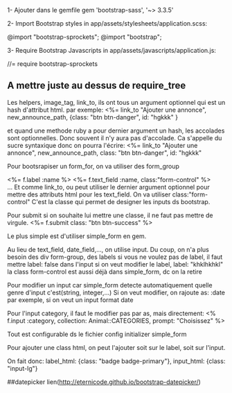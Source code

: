1- Ajouter dans le gemfile
gem 'bootstrap-sass', '~> 3.3.5'

2- Import Bootstrap styles in app/assets/stylesheets/application.scss:


@import "bootstrap-sprockets";
@import "bootstrap";

3- Require Bootstrap Javascripts in app/assets/javascripts/application.js:

//= require bootstrap-sprockets

A mettre juste au dessus de require_tree
------------------------------------------------------------------------------------------------------------
Les helpers, image_tag, link_to, ils ont tous un argument optionnel qui est un hash d'attribut html.
par exemple:
<%= link_to "Ajouter une annonce", new_announce_path, {class: "btn btn-danger", id: "hgkkk" } 

et quand une methode ruby a pour dernier argument un hash, les accolades sont optionnelles.
Donc souvent il n'y aura pas d'accolade. Ca s'appelle du sucre syntaxique
donc on pourra l'écrire:
<%= link_to "Ajouter une annonce", new_announce_path, class: "btn btn-danger", id: "hgkkk" 

Pour bootsrapiser un form_for,
on va utiliser des form_group

<div class="form-group">
  <%= f.label :name %>
  <%= f.text_field :name, class:"form-control" %>
</div>
...
Et comme link_to, ou peut utiliser le dernier argument optionnel pour mettre des attributs html pour les text_field.
On va utiliser class:"form-control" C'est la classe qui permet de designer les inputs ds bootstrap.

Pour submit si on souhaite lui mettre une classe, il ne faut pas mettre de virgule.
<%= f.submit class: "btn btn-success" %>

Le plus simple est d'utiliser simple_form en gem.

Au lieu de text_field, date_field,..., on utilise input.
Du coup, on n'a plus besoin des div form-group, des labels
si vous ne voulez pas de label, il faut mettre label: false dans l'input
si on veut modifier le label, label: "khklhkhkl"
la class form-control est aussi déjà dans simple_form, dc on la retire

Pour modifier un input car simple_form detecte automatiquement quelle genre d'input c'est(string, integer,...)
Si on veut modifier, on rajoute as: :date par exemple, si on veut un input format date

Pour l'input category, il faut le modifier pas par as, mais directement:
<% f.input :category, collection: Animal::CATEGORIES, prompt: "Choisissez" %>

Tout est configurable ds le fichier config initializer simple_form

Pour ajouter une class html, on peut l'ajouter soit sur le label, soit sur l'input.

On fait donc: label_html: {class: "badge badge-primary"}, input_html: {class: "input-lg"}

##datepicker
lien(http://eternicode.github.io/bootstrap-datepicker/)
